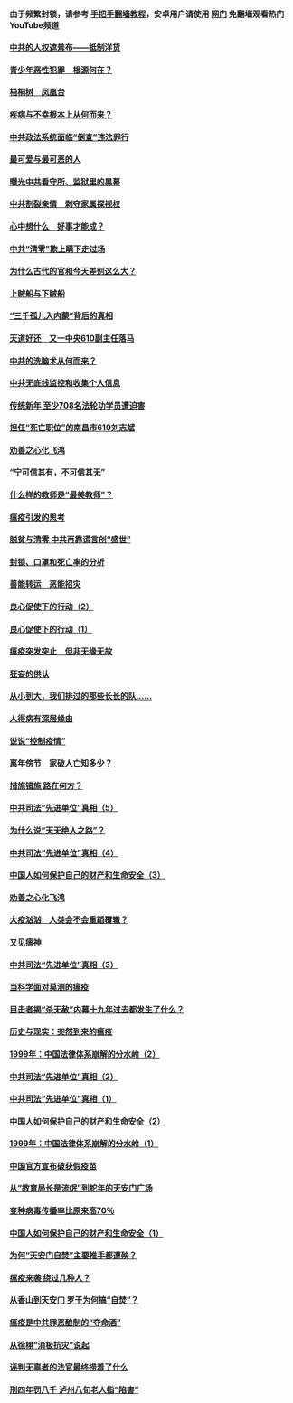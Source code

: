 #### 由于频繁封锁，请参考 [手把手翻墙教程](https://github.com/gfw-breaker/guides/wiki/)，安卓用户请使用 [网门](https://github.com/gfw-breaker/nogfw/blob/master/dl.md?t=03282100) 免翻墙观看热门YouTube频道 

#### [中共的人权遮羞布——抵制洋货](../pages/19/422656.md?t=03282100) 

#### [青少年恶性犯罪　根源何在？](../pages/19/422449.md?t=03282100) 

#### [梧桐树　凤凰台](../pages/19/422442.md?t=03282100) 

#### [疾病与不幸根本上从何而来？](../pages/19/422438.md?t=03282100) 

#### [中共政法系统面临“倒查”违法罪行](../pages/19/422497.md?t=03282100) 

#### [最可爱与最可恶的人](../pages/19/422448.md?t=03282100) 

#### [曝光中共看守所、监狱里的黑幕](../pages/19/422390.md?t=03282100) 

#### [中共割裂亲情　剥夺家属探视权](../pages/19/422364.md?t=03282100) 

#### [心中想什么　好事才能成？](../pages/19/422318.md?t=03282100) 

#### [中共“清零”欺上瞒下走过场](../pages/19/422306.md?t=03282100) 

#### [为什么古代的官和今天差别这么大？](../pages/19/422228.md?t=03282100) 

#### [上贼船与下贼船](../pages/19/422276.md?t=03282100) 

#### [“三千孤儿入内蒙”背后的真相](../pages/19/422229.md?t=03282100) 

#### [天道好还　又一中央610副主任落马](../pages/19/422155.md?t=03282100) 

#### [中共的洗脑术从何而来？](../pages/19/422154.md?t=03282100) 

#### [中共无底线监控和收集个人信息](../pages/19/422039.md?t=03282100) 

#### [传统新年 至少708名法轮功学员遭迫害](../pages/19/421946.md?t=03282100) 

#### [担任“死亡职位”的南昌市610刘志斌](../pages/19/421957.md?t=03282100) 

#### [劝善之心化飞鸿](../pages/19/421164.md?t=03282100) 

#### [“宁可信其有，不可信其无”](../pages/19/421691.md?t=03282100) 

#### [什么样的教师是“最美教师”？](../pages/19/421755.md?t=03282100) 

#### [瘟疫引发的思考](../pages/19/421594.md?t=03282100) 

#### [脱贫与清零 中共再靠谎言创“盛世”](../pages/19/421590.md?t=03282100) 

#### [封锁、口罩和死亡率的分析](../pages/19/421495.md?t=03282100) 

#### [善能转运　恶能招灾](../pages/19/421334.md?t=03282100) 

#### [良心促使下的行动（2）](../pages/19/421361.md?t=03282100) 

#### [良心促使下的行动（1）](../pages/19/421302.md?t=03282100) 

#### [瘟疫突发突止　但非无缘无故](../pages/19/421281.md?t=03282100) 

#### [狂妄的供认](../pages/19/421199.md?t=03282100) 

#### [从小到大，我们排过的那些长长的队……](../pages/19/421243.md?t=03282100) 

#### [人得病有深层缘由](../pages/19/420864.md?t=03282100) 

#### [说说“控制疫情”](../pages/19/420831.md?t=03282100) 

#### [离年傍节　家破人亡知多少？](../pages/19/420563.md?t=03282100) 

#### [措施错施  路在何方？](../pages/19/420076.md?t=03282100) 

#### [中共司法“先进单位”真相（5）](../pages/19/419453.md?t=03282100) 

#### [为什么说“天无绝人之路”？](../pages/19/419618.md?t=03282100) 

#### [中共司法“先进单位”真相（4）](../pages/19/419452.md?t=03282100) 

#### [中国人如何保护自己的财产和生命安全（3）](../pages/19/419405.md?t=03282100) 

#### [劝善之心化飞鸿](../pages/19/418758.md?t=03282100) 

#### [大疫汹汹　人类会不会重蹈覆辙？](../pages/19/419691.md?t=03282100) 

#### [又见瘟神](../pages/19/419225.md?t=03282100) 

#### [中共司法“先进单位”真相（3）](../pages/19/419451.md?t=03282100) 

#### [当科学面对莫测的瘟疫](../pages/19/419625.md?t=03282100) 

#### [目击者揭“杀无赦”内幕十九年过去都发生了什么？](../pages/19/419617.md?t=03282100) 

#### [历史与现实：突然到来的瘟疫](../pages/19/419619.md?t=03282100) 

#### [1999年：中国法律体系崩解的分水岭（2）](../pages/19/419455.md?t=03282100) 

#### [中共司法“先进单位”真相（2）](../pages/19/419450.md?t=03282100) 

#### [中共司法“先进单位”真相（1）](../pages/19/419449.md?t=03282100) 

#### [中国人如何保护自己的财产和生命安全（2）](../pages/19/419404.md?t=03282100) 

#### [1999年：中国法律体系崩解的分水岭（1）](../pages/19/419454.md?t=03282100) 

#### [中国官方宣布破获假疫苗](../pages/19/419504.md?t=03282100) 

#### [从“教育局长是流氓”到蛇年的天安门广场](../pages/19/419470.md?t=03282100) 

#### [变种病毒传播率比原来高70％](../pages/19/419456.md?t=03282100) 

#### [中国人如何保护自己的财产和生命安全（1）](../pages/19/419403.md?t=03282100) 

#### [为何“天安门自焚”主要推手都遭殃？](../pages/19/419348.md?t=03282100) 

#### [瘟疫来袭 绕过几种人？](../pages/19/419349.md?t=03282100) 

#### [从香山到天安门 罗干为何搞“自焚”？](../pages/19/419270.md?t=03282100) 

#### [瘟疫是中共罪恶酿制的“夺命酒”](../pages/19/419223.md?t=03282100) 

#### [从徐栩“消极抗灾”说起](../pages/19/419224.md?t=03282100) 

#### [诬判无辜者的法官最终捞着了什么](../pages/19/419268.md?t=03282100) 

#### [刑四年罚八千 泸州八旬老人指“陷害”](../pages/19/419232.md?t=03282100) 

